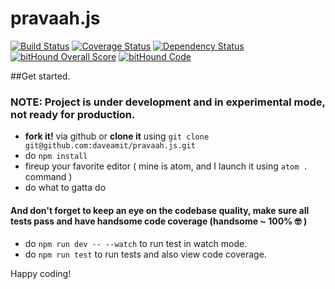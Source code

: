 # pravaah.js
[![Build Status](https://travis-ci.org/daveamit/pravaah.js.svg?branch=develop)](https://travis-ci.org/daveamit/pravaah.js) [![Coverage Status](https://coveralls.io/repos/github/daveamit/pravaah.js/badge.svg)](https://coveralls.io/github/daveamit/pravaah.js) [![Dependency Status](https://gemnasium.com/badges/github.com/daveamit/pravaah.js.svg)](https://gemnasium.com/github.com/daveamit/pravaah.js) [![bitHound Overall Score](https://www.bithound.io/github/daveamit/pravaah.js/badges/score.svg)](https://www.bithound.io/github/daveamit/pravaah.js) [![bitHound Code](https://www.bithound.io/github/daveamit/pravaah.js/badges/code.svg)](https://www.bithound.io/github/daveamit/pravaah.js)

##Get started.
### NOTE: Project is under development and in experimental mode, not ready for production.



* **fork it!** via github or **clone it** using `git clone git@github.com:daveamit/pravaah.js.git`
* do `npm install`
* fireup your favorite editor ( mine is atom, and I launch it using `atom .` command ) 
* do what to gatta do 

#### And don't forget to keep an eye on the codebase quality, make sure all tests pass and have handsome code coverage (handsome ~ 100%  🤓 )
* do `npm run dev -- --watch` to run test in watch mode.
* do `npm run test` to run tests and also view code coverage.


Happy coding!
